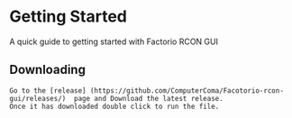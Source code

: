 Getting Started
================

A quick guide to getting started with Factorio RCON GUI

Downloading
-----------

    Go to the [release] (https://github.com/ComputerComa/Facotorio-rcon-gui/releases/)  page and Download the latest release.
    Once it has downloaded double click to run the file.

